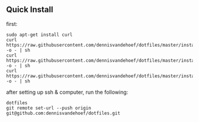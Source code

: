 ## Quick Install

first:
```
sudo apt-get install curl
curl https://raw.githubusercontent.com/dennisvandehoef/dotfiles/master/install_basic.sh -o - | sh
curl https://raw.githubusercontent.com/dennisvandehoef/dotfiles/master/install_code.sh -o - | sh
curl https://raw.githubusercontent.com/dennisvandehoef/dotfiles/master/install_mac.sh -o - | sh
```

after setting up ssh & computer, run the following:

```
dotfiles
git remote set-url --push origin git@github.com:dennisvandehoef/dotfiles.git
```
